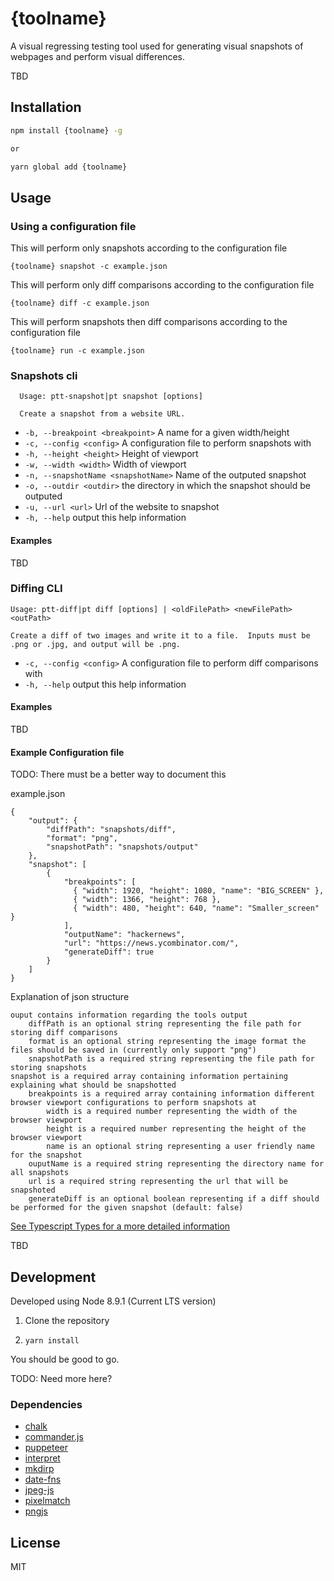# {toolname}

A visual regressing testing tool used for generating visual snapshots of webpages and perform visual differences. 

TBD

## Installation

```sh
npm install {toolname} -g

or

yarn global add {toolname}
```


## Usage


### Using a configuration file

This will perform only snapshots according to the configuration file

`{toolname} snapshot -c example.json`

This will perform only diff comparisons according to the configuration file

`{toolname} diff -c example.json`

This will perform snapshots then diff comparisons according to the configuration file

`{toolname} run -c example.json`

### Snapshots cli
```
  Usage: ptt-snapshot|pt snapshot [options]

  Create a snapshot from a website URL.
```
* `-b, --breakpoint <breakpoint>` A name for a given width/height
* `-c, --config <config>` A configuration file to perform snapshots with
* `-h, --height <height>` Height of viewport
* `-w, --width <width>` Width of viewport
* `-n, --snapshotName <snapshotName>` Name of the outputed snapshot
* `-o, --outdir <outdir>` the directory in which the snapshot should be outputed
* `-u, --url <url>` Url of the website to snapshot
* `-h, --help` output this help information

#### Examples

TBD

### Diffing CLI 
```
Usage: ptt-diff|pt diff [options] | <oldFilePath> <newFilePath> <outPath>

Create a diff of two images and write it to a file.  Inputs must be .png or .jpg, and output will be .png.

```

* `-c, --config <config>` A configuration file to perform diff comparisons with
* `-h, --help` output this help information

#### Examples

TBD


#### Example Configuration file

TODO: There must be a better way to document this

example.json
```
{
    "output": {
        "diffPath": "snapshots/diff",
        "format": "png",
        "snapshotPath": "snapshots/output"
    },
    "snapshot": [
        {
            "breakpoints": [
              { "width": 1920, "height": 1080, "name": "BIG_SCREEN" },
              { "width": 1366, "height": 768 },
              { "width": 480, "height": 640, "name": "Smaller_screen" }
            ],
            "outputName": "hackernews",            
            "url": "https://news.ycombinator.com/",
            "generateDiff": true
        }
    ]
}
```

Explanation of json structure
```
ouput contains information regarding the tools output
    diffPath is an optional string representing the file path for storing diff comparisons
    format is an optional string representing the image format the files should be saved in (currently only support "png")
    snapshotPath is a required string representing the file path for storing snapshots
snapshot is a required array containing information pertaining explaining what should be snapshotted
    breakpoints is a required array containing information different browser viewport configurations to perform snapshots at
        width is a required number representing the width of the browser viewport
        height is a required number representing the height of the browser viewport
        name is an optional string representing a user friendly name for the snapshot
    ouputName is a required string representing the directory name for all snapshots
    url is a required string representing the url that will be snapshoted
    generateDiff is an optional boolean representing if a diff should be performed for the given snapshot (default: false)
```


[See Typescript Types for a more detailed information](https://github.com/nbperry/PuppeteerTester/blob/5327bcbf6ef16b679ad70962740fc697e2d91795/src/types/internal/types.d.ts#L121)

TBD


## Development

Developed using Node 8.9.1 (Current LTS version)

1. Clone the repository

2. `yarn install`

You should be good to go.

TODO: Need more here?

### Dependencies

* [chalk](https://github.com/chalk/chalk)
* [commander.js](https://github.com/tj/commander.js/)
* [puppeteer](https://github.com/GoogleChrome/puppeteer)
* [interpret](https://github.com/js-cli/js-interpret)
* [mkdirp](https://github.com/substack/node-mkdirp)
* [date-fns](https://github.com/date-fns/date-fns)
* [jpeg-js](https://github.com/eugeneware/jpeg-js)
* [pixelmatch](https://github.com/mapbox/pixelmatch)
* [pngjs](https://github.com/lukeapage/pngjs)

## License

MIT